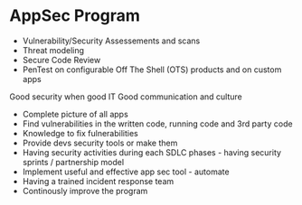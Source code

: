 # AppSec Program

- Vulnerability/Security Assessements and scans
- Threat modeling
- Secure Code Review
- PenTest on configurable Off The Shell (OTS) products and on custom apps

Good security when good IT
Good communication and culture

- Complete picture of all apps
- Find vulnerabilities in the written code, running code and 3rd party code
- Knowledge to fix fulnerabilities
- Provide devs security tools or make them
- Having security activities during each SDLC phases - having security sprints / partnership model
- Implement useful and effective app sec tool - automate
- Having a trained incident response team
- Continously improve the program
